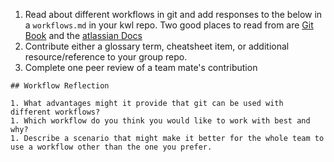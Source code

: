 
1. <i class="fa-solid fa-star"></i> Read about different workflows in git and add responses to the below in a `workflows.md` in your kwl repo. Two good places to read from are [Git Book](https://git-scm.com/book/en/v2/Distributed-Git-Distributed-Workflows#ch05-distributed-git) and the [atlassian Docs](https://www.atlassian.com/git/tutorials/comparing-workflows)
1. Contribute either a glossary term, cheatsheet item, or additional resource/reference to your group repo.
1. Complete one peer review of a team mate's contribution



```
## Workflow Reflection

1. What advantages might it provide that git can be used with different workflows?
1. Which workflow do you think you would like to work with best and why?
1. Describe a scenario that might make it better for the whole team to use a workflow other than the one you prefer.  
```

```{index} workflows.md
```
